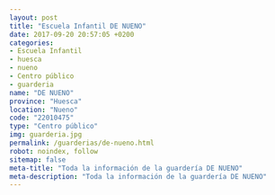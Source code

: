 ```yaml
---
layout: post
title: "Escuela Infantil DE NUENO"
date: 2017-09-20 20:57:05 +0200
categories:
- Escuela Infantil
- huesca
- nueno
- Centro público
- guarderia
name: "DE NUENO"
province: "Huesca"
location: "Nueno"
code: "22010475"
type: "Centro público"
img: guarderia.jpg
permalink: /guarderias/de-nueno.html
robot: noindex, follow
sitemap: false
meta-title: "Toda la información de la guardería DE NUENO"
meta-description: "Toda la información de la guardería DE NUENO"
---
```

